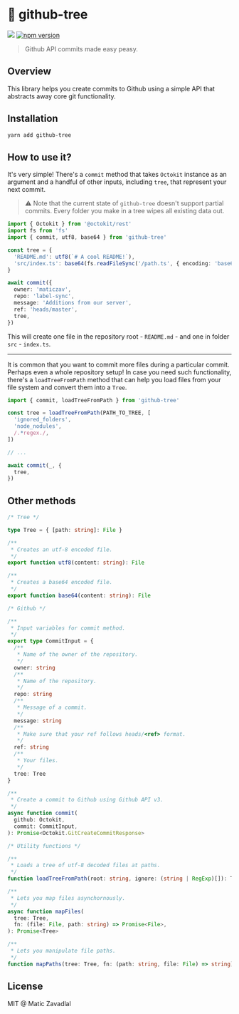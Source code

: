 # 🐙 github-tree

![](https://github.com/maticzav/github-tree/workflows/.github/workflows/test.yml/badge.svg)
[![npm version](https://badge.fury.io/js/github-tree.svg)](https://badge.fury.io/js/github-tree)

> Github API commits made easy peasy.

## Overview

This library helps you create commits to Github using a simple API that abstracts away core git functionality.

<!-- bannerbot -->

## Installation

```bash
yarn add github-tree
```

## How to use it?

It's very simple! There's a `commit` method that takes `Octokit` instance as an argument and a handful of other inputs, including `tree`, that represent your next commit.

> :warning: Note that the current state of `github-tree` doesn't support partial commits. Every folder you make in a tree wipes all existing data out.

```ts
import { Octokit } from '@octokit/rest'
import fs from 'fs'
import { commit, utf8, base64 } from 'github-tree'

const tree = {
  'README.md': utf8(`# A cool README!`),
  'src/index.ts': base64(fs.readFileSync('/path.ts', { encoding: 'base64' })),
}

await commit({
  owner: 'maticzav',
  repo: 'label-sync',
  message: 'Additions from our server',
  ref: 'heads/master',
  tree,
})
```

This will create one file in the repository root - `README.md` - and one in folder `src` - `index.ts`.

---

It is common that you want to commit more files during a particular commit. Perhaps even a whole repository setup! In case you need such functionality, there's a `loadTreeFromPath` method that can help you load files from your file system and convert them into a `Tree`.

```ts
import { commit, loadTreeFromPath } from 'github-tree'

const tree = loadTreeFromPath(PATH_TO_TREE, [
  'ignored_folders',
  'node_nodules',
  /.*regex./,
])

// ...

await commit(_, {
  tree,
})
```

## Other methods

```ts
/* Tree */

type Tree = { [path: string]: File }

/**
 * Creates an utf-8 encoded file.
 */
export function utf8(content: string): File

/**
 * Creates a base64 encoded file.
 */
export function base64(content: string): File

/* Github */

/**
 * Input variables for commit method.
 */
export type CommitInput = {
  /**
   * Name of the owner of the repository.
   */
  owner: string
  /**
   * Name of the repository.
   */
  repo: string
  /**
   * Message of a commit.
   */
  message: string
  /**
   * Make sure that your ref follows heads/<ref> format.
   */
  ref: string
  /**
   * Your files.
   */
  tree: Tree
}

/**
 * Create a commit to Github using Github API v3.
 */
async function commit(
  github: Octokit,
  commit: CommitInput,
): Promise<Octokit.GitCreateCommitResponse>

/* Utility functions */

/**
 * Loads a tree of utf-8 decoded files at paths.
 */
function loadTreeFromPath(root: string, ignore: (string | RegExp)[]): Tree

/**
 * Lets you map files asynchornously.
 */
async function mapFiles(
  tree: Tree,
  fn: (file: File, path: string) => Promise<File>,
): Promise<Tree>

/**
 * Lets you manipulate file paths.
 */
function mapPaths(tree: Tree, fn: (path: string, file: File) => string): Tree
```

## License

MIT @ Matic Zavadlal
